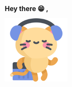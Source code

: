 ## Hey there 😁 , 
<img align = "center" width = "200" src = "https://github.com/danba340/svg-animation-readme-example/blob/master/animatedkitty.svg" />
